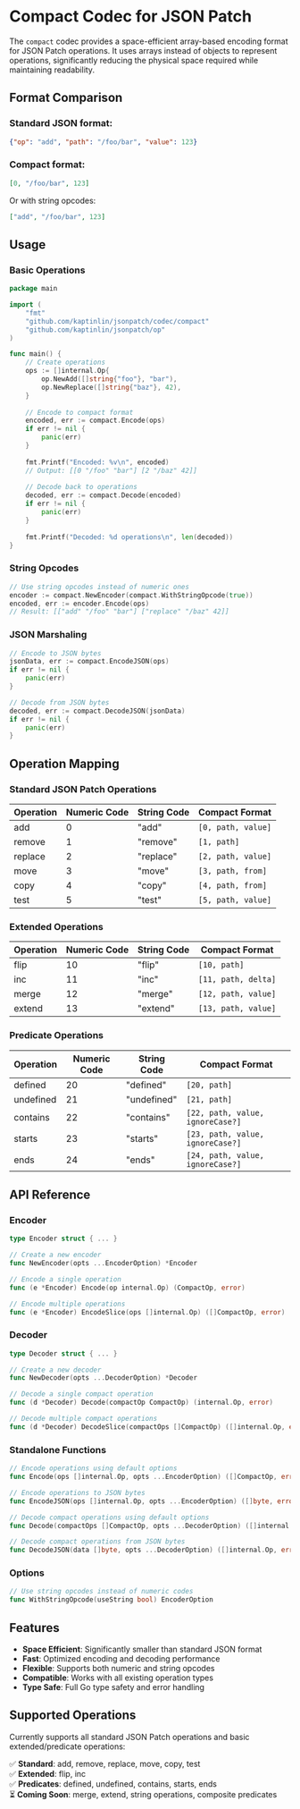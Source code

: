 # Compact Codec for JSON Patch

The `compact` codec provides a space-efficient array-based encoding format for JSON Patch operations. It uses arrays instead of objects to represent operations, significantly reducing the physical space required while maintaining readability.

## Format Comparison

### Standard JSON format:
```json
{"op": "add", "path": "/foo/bar", "value": 123}
```

### Compact format:
```json
[0, "/foo/bar", 123]
```

Or with string opcodes:
```json
["add", "/foo/bar", 123]
```

## Usage

### Basic Operations

```go
package main

import (
    "fmt"
    "github.com/kaptinlin/jsonpatch/codec/compact"
    "github.com/kaptinlin/jsonpatch/op"
)

func main() {
    // Create operations
    ops := []internal.Op{
        op.NewAdd([]string{"foo"}, "bar"),
        op.NewReplace([]string{"baz"}, 42),
    }
    
    // Encode to compact format
    encoded, err := compact.Encode(ops)
    if err != nil {
        panic(err)
    }
    
    fmt.Printf("Encoded: %v\n", encoded)
    // Output: [[0 "/foo" "bar"] [2 "/baz" 42]]
    
    // Decode back to operations
    decoded, err := compact.Decode(encoded)
    if err != nil {
        panic(err)
    }
    
    fmt.Printf("Decoded: %d operations\n", len(decoded))
}
```

### String Opcodes

```go
// Use string opcodes instead of numeric ones
encoder := compact.NewEncoder(compact.WithStringOpcode(true))
encoded, err := encoder.Encode(ops)
// Result: [["add" "/foo" "bar"] ["replace" "/baz" 42]]
```

### JSON Marshaling

```go
// Encode to JSON bytes
jsonData, err := compact.EncodeJSON(ops)
if err != nil {
    panic(err)
}

// Decode from JSON bytes
decoded, err := compact.DecodeJSON(jsonData)
if err != nil {
    panic(err)
}
```

## Operation Mapping

### Standard JSON Patch Operations

| Operation | Numeric Code | String Code | Compact Format |
|-----------|--------------|-------------|----------------|
| add       | 0            | "add"       | `[0, path, value]` |
| remove    | 1            | "remove"    | `[1, path]` |
| replace   | 2            | "replace"   | `[2, path, value]` |
| move      | 3            | "move"      | `[3, path, from]` |
| copy      | 4            | "copy"      | `[4, path, from]` |
| test      | 5            | "test"      | `[5, path, value]` |

### Extended Operations

| Operation | Numeric Code | String Code | Compact Format |
|-----------|--------------|-------------|----------------|
| flip      | 10           | "flip"      | `[10, path]` |
| inc       | 11           | "inc"       | `[11, path, delta]` |
| merge     | 12           | "merge"     | `[12, path, value]` |
| extend    | 13           | "extend"    | `[13, path, value]` |

### Predicate Operations

| Operation | Numeric Code | String Code | Compact Format |
|-----------|--------------|-------------|----------------|
| defined   | 20           | "defined"   | `[20, path]` |
| undefined | 21           | "undefined" | `[21, path]` |
| contains  | 22           | "contains"  | `[22, path, value, ignoreCase?]` |
| starts    | 23           | "starts"    | `[23, path, value, ignoreCase?]` |
| ends      | 24           | "ends"      | `[24, path, value, ignoreCase?]` |

## API Reference

### Encoder

```go
type Encoder struct { ... }

// Create a new encoder
func NewEncoder(opts ...EncoderOption) *Encoder

// Encode a single operation
func (e *Encoder) Encode(op internal.Op) (CompactOp, error)

// Encode multiple operations
func (e *Encoder) EncodeSlice(ops []internal.Op) ([]CompactOp, error)
```

### Decoder

```go
type Decoder struct { ... }

// Create a new decoder
func NewDecoder(opts ...DecoderOption) *Decoder

// Decode a single compact operation
func (d *Decoder) Decode(compactOp CompactOp) (internal.Op, error)

// Decode multiple compact operations
func (d *Decoder) DecodeSlice(compactOps []CompactOp) ([]internal.Op, error)
```

### Standalone Functions

```go
// Encode operations using default options
func Encode(ops []internal.Op, opts ...EncoderOption) ([]CompactOp, error)

// Encode operations to JSON bytes
func EncodeJSON(ops []internal.Op, opts ...EncoderOption) ([]byte, error)

// Decode compact operations using default options
func Decode(compactOps []CompactOp, opts ...DecoderOption) ([]internal.Op, error)

// Decode compact operations from JSON bytes
func DecodeJSON(data []byte, opts ...DecoderOption) ([]internal.Op, error)
```

### Options

```go
// Use string opcodes instead of numeric codes
func WithStringOpcode(useString bool) EncoderOption
```

## Features

- **Space Efficient**: Significantly smaller than standard JSON format
- **Fast**: Optimized encoding and decoding performance
- **Flexible**: Supports both numeric and string opcodes
- **Compatible**: Works with all existing operation types
- **Type Safe**: Full Go type safety and error handling

## Supported Operations

Currently supports all standard JSON Patch operations and basic extended/predicate operations:

✅ **Standard**: add, remove, replace, move, copy, test  
✅ **Extended**: flip, inc  
✅ **Predicates**: defined, undefined, contains, starts, ends  
⏳ **Coming Soon**: merge, extend, string operations, composite predicates 

